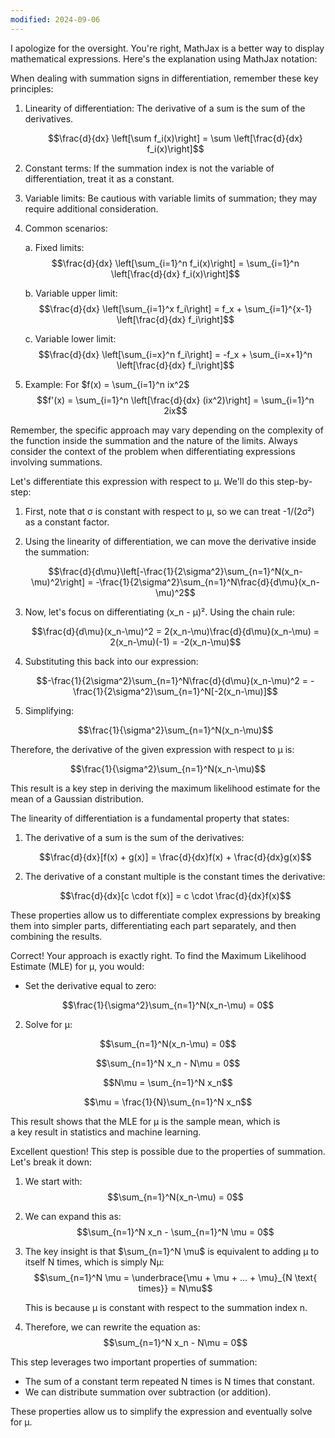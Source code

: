 ```yaml
---
modified: 2024-09-06
---
```

I apologize for the oversight. You're right, MathJax is a better way to display mathematical expressions. Here's the explanation using MathJax notation:

When dealing with summation signs in differentiation, remember these key principles:

1. Linearity of differentiation:
   The derivative of a sum is the sum of the derivatives.

   $$\frac{d}{dx} \left[\sum f_i(x)\right] = \sum \left[\frac{d}{dx} f_i(x)\right]$$

2. Constant terms:
   If the summation index is not the variable of differentiation, treat it as a constant.

3. Variable limits:
   Be cautious with variable limits of summation; they may require additional consideration.

4. Common scenarios:

   a. Fixed limits:
   $$\frac{d}{dx} \left[\sum_{i=1}^n f_i(x)\right] = \sum_{i=1}^n \left[\frac{d}{dx} f_i(x)\right]$$

   b. Variable upper limit:
   $$\frac{d}{dx} \left[\sum_{i=1}^x f_i\right] = f_x + \sum_{i=1}^{x-1} \left[\frac{d}{dx} f_i\right]$$

   c. Variable lower limit:
   $$\frac{d}{dx} \left[\sum_{i=x}^n f_i\right] = -f_x + \sum_{i=x+1}^n \left[\frac{d}{dx} f_i\right]$$

5. Example:
   For $f(x) = \sum_{i=1}^n ix^2$
   $$f'(x) = \sum_{i=1}^n \left[\frac{d}{dx} (ix^2)\right] = \sum_{i=1}^n 2ix$$

Remember, the specific approach may vary depending on the complexity of the function inside the summation and the nature of the limits. Always consider the context of the problem when differentiating expressions involving summations.

Let's differentiate this expression with respect to μ. We'll do this step-by-step:

1) First, note that σ is constant with respect to μ, so we can treat -1/(2σ²) as a constant factor.

2) Using the linearity of differentiation, we can move the derivative inside the summation:

   $$\frac{d}{d\mu}\left[-\frac{1}{2\sigma^2}\sum_{n=1}^N(x_n-\mu)^2\right] = -\frac{1}{2\sigma^2}\sum_{n=1}^N\frac{d}{d\mu}(x_n-\mu)^2$$

3) Now, let's focus on differentiating (x_n - μ)². Using the chain rule:

   $$\frac{d}{d\mu}(x_n-\mu)^2 = 2(x_n-\mu)\frac{d}{d\mu}(x_n-\mu) = 2(x_n-\mu)(-1) = -2(x_n-\mu)$$

4) Substituting this back into our expression:

   $$-\frac{1}{2\sigma^2}\sum_{n=1}^N\frac{d}{d\mu}(x_n-\mu)^2 = -\frac{1}{2\sigma^2}\sum_{n=1}^N[-2(x_n-\mu)]$$

5) Simplifying:

   $$\frac{1}{\sigma^2}\sum_{n=1}^N(x_n-\mu)$$

Therefore, the derivative of the given expression with respect to μ is:

$$\frac{1}{\sigma^2}\sum_{n=1}^N(x_n-\mu)$$

This result is a key step in deriving the maximum likelihood estimate for the mean of a Gaussian distribution.

The linearity of differentiation is a fundamental property that states:

1. The derivative of a sum is the sum of the derivatives:

   $$\frac{d}{dx}[f(x) + g(x)] = \frac{d}{dx}f(x) + \frac{d}{dx}g(x)$$

2. The derivative of a constant multiple is the constant times the derivative:

   $$\frac{d}{dx}[c \cdot f(x)] = c \cdot \frac{d}{dx}f(x)$$

These properties allow us to differentiate complex expressions by breaking them into simpler parts, differentiating each part separately, and then combining the results.

Correct! Your approach is exactly right. To find the Maximum Likelihood Estimate (MLE) for μ, you would:

- Set the derivative equal to zero:

$$\frac{1}{\sigma^2}\sum_{n=1}^N(x_n-\mu) = 0$$

2. Solve for μ:

$$\sum_{n=1}^N(x_n-\mu) = 0$$

$$\sum_{n=1}^N x_n - N\mu = 0$$

$$N\mu = \sum_{n=1}^N x_n$$

$$\mu = \frac{1}{N}\sum_{n=1}^N x_n$$

This result shows that the MLE for μ is the sample mean, which is a key result in statistics and machine learning.

Excellent question! This step is possible due to the properties of summation. Let's break it down:

1. We start with:
   $$\sum_{n=1}^N(x_n-\mu) = 0$$

2. We can expand this as:
   $$\sum_{n=1}^N x_n - \sum_{n=1}^N \mu = 0$$

3. The key insight is that $\sum_{n=1}^N \mu$ is equivalent to adding μ to itself N times, which is simply Nμ:
   $$\sum_{n=1}^N \mu = \underbrace{\mu + \mu + ... + \mu}_{N \text{ times}} = N\mu$$

   This is because μ is constant with respect to the summation index n.

4. Therefore, we can rewrite the equation as:
   $$\sum_{n=1}^N x_n - N\mu = 0$$

This step leverages two important properties of summation:
- The sum of a constant term repeated N times is N times that constant.
- We can distribute summation over subtraction (or addition).

These properties allow us to simplify the expression and eventually solve for μ.